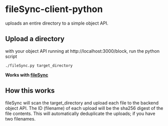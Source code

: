 # fileSync-client-python

uploads an entire directory to a simple object API.

## Upload a directory

with your object API running at http://localhost:3000/block, run the python
script

```
./fileSync.py target_directory
```

**Works with [fileSync](https://github.com/micarlise/fileSync)**

## How this works

fileSync will scan the target_directory and upload each file to the backend
object API.  The ID (filename) of each upload will be the sha256 digest of the
file contents.  This will automatically deduplicate the uploads; if you have two
filenames.
